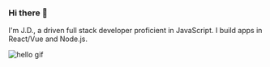 ### Hi there 👋

I'm J.D., a driven full stack developer proficient in JavaScript. I build apps in React/Vue and Node.js.

![hello gif](https://piskel-imgstore-b.appspot.com/img/b50e2cde-26f4-11ec-8291-29b627f88a36.gif)

<!--
**jdshaeffer/jdshaeffer** is a ✨ _special_ ✨ repository because its `README.md` (this file) appears on your GitHub profile.

Here are some ideas to get you started:

- 🔭 I’m currently working on ...
- 🌱 I’m currently learning ...
- 👯 I’m looking to collaborate on ...
- 🤔 I’m looking for help with ...
- 💬 Ask me about ...
- 📫 How to reach me: 
- 😄 Pronouns: He/Him/His
- ⚡ Fun fact: ...
-->
